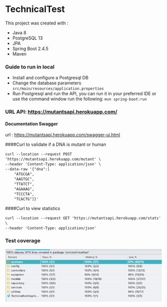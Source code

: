 # TechnicalTest
This project was created with :
 * Java 8 
 * PostgreSQL 13
 * JPA
 * Spring Boot 2.4.5
 * Maven

### Guide to run in local 
* Install and configure a Postgresql DB
* Change the database parameters  `src/main/resources/application.properties` 
* Run Postgresql and run the API, you can run it in your preferred IDE 
  or use the command window run the following: `mvn spring-boot:run`
  
### URL API: https://mutantsapi.herokuapp.com/

#### Documentation Swagger
url : https://mutantsapi.herokuapp.com/swagger-ui.html

####Curl to validate if a DNA is mutant or human

```
curl --location --request POST 'https://mutantsapi.herokuapp.com/mutant' \
--header 'Content-Type: application/json' \
--data-raw '{"dna":[
    "ATGCGA",
    "AAGTGC",
    "TTATCT",
    "AGAAAG",
    "TCCCTA",
    "TCACTG"]}'
```

####Curl to view statistics 

```
curl --location --request GET 'https://mutantsapi.herokuapp.com/stats' \
--header 'Content-Type: application/json'
```

### Test coverage

![coverage](coverage.png)
